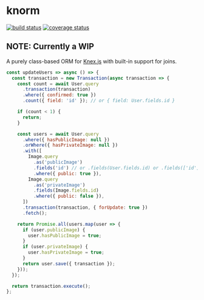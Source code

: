 # knorm

[![build status](https://travis-ci.org/joelmukuthu/knorm.svg?branch=master)](https://travis-ci.org/joelmukuthu/knorm)
[![coverage status](https://coveralls.io/repos/github/joelmukuthu/knorm/badge.svg?branch=master)](https://coveralls.io/github/joelmukuthu/knorm?branch=master)

## NOTE: Currently a WIP

A purely class-based ORM for [Knex.js](http://knexjs.org/) with built-in support
for joins.

```js
const updateUsers => async () => {
  const transaction = new Transaction(async transaction => {
    const count = await User.query
      .transaction(transaction)
      .where({ confirmed: true })
      .count({ field: 'id' }); // or { field: User.fields.id }

    if (count < 1) {
      return;
    }

    const users = await User.query
      .where({ hasPublicImage: null })
      .orWhere({ hasPrivateImage: null })
      .with([
        Image.query
          .as('publicImage')
          .fields('id') // or .fields(User.fields.id) or .fields(['id'])
          .where({ public: true }),
        Image.query
          .as('privateImage')
          .fields(Image.fields.id)
          .where({ public: false }),
      ])
      .transaction(transaction, { forUpdate: true })
      .fetch();

    return Promise.all(users.map(user => {
      if (user.publicImage) {
        user.hasPublicImage = true;
      }
      if (user.privateImage) {
        user.hasPrivateImage = true;
      }
      return user.save({ transaction });
    }));
  });

  return transaction.execute();
};
```
